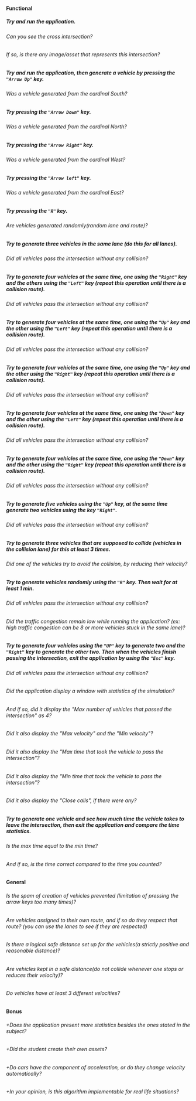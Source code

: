 #### Functional

##### Try and run the application.

###### Can you see the cross intersection?

###### If so, is there any image/asset that represents this intersection?

##### Try and run the application, then generate a vehicle by pressing the `"Arrow Up"` key.

###### Was a vehicle generated from the cardinal South?

##### Try pressing the `"Arrow Down"` key.

###### Was a vehicle generated from the cardinal North?

##### Try pressing the `"Arrow Right"` key.

###### Was a vehicle generated from the cardinal West?

##### Try pressing the `"Arrow left"` key.

###### Was a vehicle generated from the cardinal East?

##### Try pressing the `"R"` key.

###### Are vehicles generated randomly(random lane and route)?

##### Try to generate three vehicles in the same lane (do this for all lanes).

###### Did all vehicles pass the intersection without any collision?

##### Try to generate four vehicles at the same time, one using the `"Right"` key and the others using the `"Left"` key (repeat this operation until there is a collision route).

###### Did all vehicles pass the intersection without any collision?

##### Try to generate four vehicles at the same time, one using the `"Up"` key and the other using the `"Left"` key (repeat this operation until there is a collision route).

###### Did all vehicles pass the intersection without any collision?

##### Try to generate four vehicles at the same time, one using the `"Up"` key and the other using the `"Right"` key (repeat this operation until there is a collision route).

###### Did all vehicles pass the intersection without any collision?

##### Try to generate four vehicles at the same time, one using the `"Down"` key and the other using the `"Left"` key (repeat this operation until there is a collision route).

###### Did all vehicles pass the intersection without any collision?

##### Try to generate four vehicles at the same time, one using the `"Down"` key and the other using the `"Right"` key (repeat this operation until there is a collision route).

###### Did all vehicles pass the intersection without any collision?

##### Try to generate five vehicles using the `"Up"` key, at the same time generate two vehicles using the key `"Right"`.

###### Did all vehicles pass the intersection without any collision?

##### Try to generate three vehicles that are supposed to collide (vehicles in the collision lane) for this at least 3 times.

###### Did one of the vehicles try to avoid the collision, by reducing their velocity?

##### Try to generate vehicles randomly using the `"R"` key. Then wait for at least 1 min.

###### Did all vehicles pass the intersection without any collision?

###### Did the traffic congestion remain low while running the application? (ex: high traffic congestion can be 8 or more vehicles stuck in the same lane)?

##### Try to generate four vehicles using the `"UP"` key to generate two and the `"Right"` key to generate the other two. Then when the vehicles finish passing the intersection, exit the application by using the `"Esc"` key.

###### Did all vehicles pass the intersection without any collision?

###### Did the application display a window with statistics of the simulation?

###### And if so, did it display the "Max number of vehicles that passed the intersection" as 4?

###### Did it also display the "Max velocity" and the "Min velocity"?

###### Did it also display the "Max time that took the vehicle to pass the intersection"?

###### Did it also display the "Min time that took the vehicle to pass the intersection"?

###### Did it also display the "Close calls", if there were any?

##### Try to generate one vehicle and see how much time the vehicle takes to leave the intersection, then exit the application and compare the time statistics.

###### Is the max time equal to the min time?

###### And if so, is the time correct compared to the time you counted?

#### General

###### Is the spam of creation of vehicles prevented (limitation of pressing the arrow keys too many times)?

###### Are vehicles assigned to their own route, and if so do they respect that route? (you can use the lanes to see if they are respected)

###### Is there a logical safe distance set up for the vehicles(a strictly positive and reasonable distance)?

###### Are vehicles kept in a safe distance(do not collide whenever one stops or reduces their velocity)?

###### Do vehicles have at least 3 different velocities?

#### Bonus

###### +Does the application present more statistics besides the ones stated in the subject?

###### +Did the student create their own assets?

###### +Do cars have the component of acceleration, or do they change velocity automatically?

###### +In your opinion, is this algorithm implementable for real life situations?
